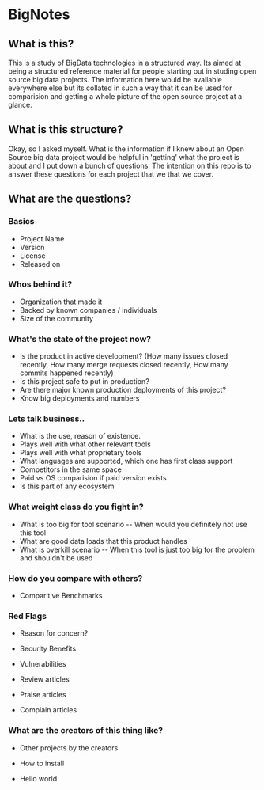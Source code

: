 # BigNotes

## What is this?
This is a study of BigData technologies in a structured way. Its aimed at being a structured reference material for people starting out in studing open source big data projects. The information here would be available everywhere else but its collated in such a way that it can be used for comparision and getting a whole picture of the open source project at a glance.


## What is this structure?
Okay, so I asked myself. What is the information if I knew about an Open Source big data project would be helpful in 'getting' what the project is about and I put down a bunch of questions. The intention on this repo is to answer these questions for each project that we that we cover.


## What are the questions?

### Basics

- Project Name 
- Version 
- License
- Released on

### Whos behind it?

- Organization that made it
- Backed by known companies / individuals
- Size of the community

### What's the state of the project now?

- Is the product in active development? (How many issues closed recently, How many merge requests closed recently, How many commits happened recently)
- Is this project safe to put in production?
- Are there major known production deployments of this project?
- Know big deployments and numbers


### Lets talk business..

- What is the use,  reason of existence. 
- Plays well with what other relevant tools  
- Plays well with what proprietary tools 
- What languages are supported,  which one has first class support
- Competitors in the same space
- Paid vs OS comparision if paid version exists 
- Is this part of any ecosystem  

### What weight class do you fight in?

- What is too big for tool scenario -- When would you definitely not use this tool
- What are good data loads that this product handles
- What is overkill scenario -- When this tool is just too big for the problem and shouldn't be used


### How do you compare with others?

- Comparitive Benchmarks  

### Red Flags
- Reason for concern?
- Security Benefits 
- Vulnerabilities

- Review articles
- Praise articles  
- Complain articles  


### What are the creators of this thing like?

- Other projects by the creators  

- How to install  
- Hello world
